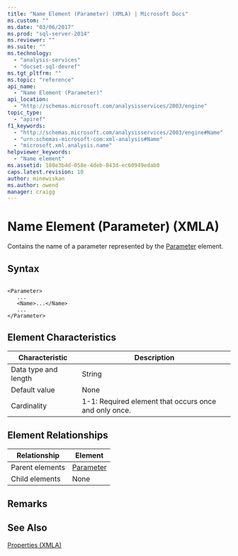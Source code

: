 ```yaml
---
title: "Name Element (Parameter) (XMLA) | Microsoft Docs"
ms.custom: ""
ms.date: "03/06/2017"
ms.prod: "sql-server-2014"
ms.reviewer: ""
ms.suite: ""
ms.technology: 
  - "analysis-services"
  - "docset-sql-devref"
ms.tgt_pltfrm: ""
ms.topic: "reference"
api_name: 
  - "Name Element (Parameter)"
api_location: 
  - "http://schemas.microsoft.com/analysisservices/2003/engine"
topic_type: 
  - "apiref"
f1_keywords: 
  - "http://schemas.microsoft.com/analysisservices/2003/engine#Name"
  - "urn:schemas-microsoft-com:xml-analysis#Name"
  - "microsoft.xml.analysis.name"
helpviewer_keywords: 
  - "Name element"
ms.assetid: 180e3b4d-058e-4deb-843d-ec60949edab0
caps.latest.revision: 10
author: minewiskan
ms.author: owend
manager: craigg
---
```

# Name Element (Parameter) (XMLA)
  Contains the name of a parameter represented by the [Parameter](parameter-element-xmla.md) element.  
  
## Syntax  
  
```  
  
<Parameter>  
   ...  
   <Name>...</Name>  
   ...  
</Parameter>  
```  
  
## Element Characteristics  
  
|Characteristic|Description|  
|--------------------|-----------------|  
|Data type and length|String|  
|Default value|None|  
|Cardinality|1-1: Required element that occurs once and only once.|  
  
## Element Relationships  
  
|Relationship|Element|  
|------------------|-------------|  
|Parent elements|[Parameter](parameter-element-xmla.md)|  
|Child elements|None|  
  
## Remarks  
  
## See Also  
 [Properties &#40;XMLA&#41;](xml-elements-properties.md)  
  
  

